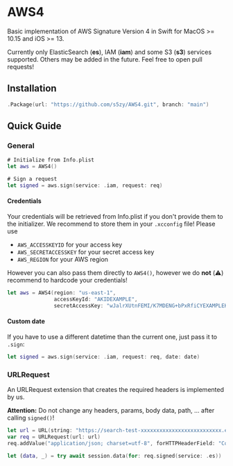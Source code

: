 # AWS4

Basic implementation of AWS Signature Version 4 in Swift for MacOS >= 10.15 and iOS >= 13.

Currently only ElasticSearch (**es**), IAM (**iam**) and some S3 (**s3**) services supported. 
Others may be added in the future. Feel free to open pull requests!

## Installation

```swift
.Package(url: "https://github.com/s5zy/AWS4.git", branch: "main")
```

## Quick Guide

### General

```swift
# Initialize from Info.plist
let aws = AWS4()

# Sign a request
let signed = aws.sign(service: .iam, request: req)
```

#### Credentials

Your credentials will be retrieved from Info.plist if you don't provide them to the
initializer. We recommend to store them in your `.xcconfig` file! Please use

- `AWS_ACCESSKEYID` for your access key
- `AWS_SECRETACCESSKEY` for your secret access key
- `AWS_REGION` for your AWS region

However you can also pass them directly to `AWS4()`, however we do **not** (⚠️) recommend
to hardcode your credentials!

```swift
let aws = AWS4(region: "us-east-1",
               accessKeyId: "AKIDEXAMPLE",
               secretAccessKey: "wJalrXUtnFEMI/K7MDENG+bPxRfiCYEXAMPLEKEY")
```

#### Custom date

If you have to use a different datetime than the current one, just pass it to `.sign`:

```swift
let signed = aws.sign(service: .iam, request: req, date: date)
```

### URLRequest

An URLRequest extension that creates the required headers is implemented by us.

**Attention:** Do not change any headers, params, body data, path, ... after calling `signed()`!

```swift
let url = URL(string: "https://search-test-xxxxxxxxxxxxxxxxxxxxxxxxxx.eu-central-1.es.amazonaws.com")!
var req = URLRequest(url: url)
req.addValue("application/json; charset=utf-8", forHTTPHeaderField: "Content-Type")

let (data, _) = try await session.data(for: req.signed(service: .es))
```
